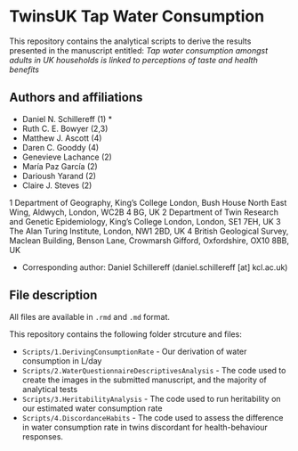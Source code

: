 # TwinsUK Tap Water Consumption

This repository contains the analytical scripts to derive the results presented in the manuscript entitled: *Tap water consumption amongst adults in UK households is linked to perceptions of taste and health benefits*

## Authors and affiliations

- Daniel N. Schillereff (1) *
- Ruth C. E. Bowyer (2,3)
- Matthew J. Ascott (4)
- Daren C. Gooddy (4)
- Genevieve Lachance (2)
- María Paz García (2)
- Darioush Yarand (2)
- Claire J. Steves (2)
   
1 Department of Geography, King’s College London, Bush House North East Wing, Aldwych, London, WC2B 4 BG, UK
2 Department of Twin Research and Genetic Epidemiology, King’s College London, London, SE1 7EH, UK
3 The Alan Turing Institute, London, NW1 2BD, UK
4 British Geological Survey, Maclean Building, Benson Lane, Crowmarsh Gifford, Oxfordshire, OX10 8BB, UK

* Corresponding author: Daniel Schillereff (daniel.schillereff [at] kcl.ac.uk) 

## File description

All files are available in `.rmd` and `.md` format.

This repository contains the following folder strcuture and files:
 - `Scripts/1.DerivingConsumptionRate` - Our derivation of water consumption in L/day
 - `Scripts/2.WaterQuestionnaireDescriptivesAnalysis` - The code used to create the images in the submitted manuscript, and the majority of analytical tests
 - `Scripts/3.HeritabilityAnalysis` - The code used to run heritability on our estimated water consumption rate
 - `Scripts/4.DiscordanceHabits` - The code used to assess the difference in water consumption rate in twins discordant for health-behaviour responses.


